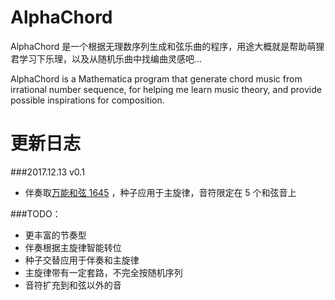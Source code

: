 AlphaChord
======

AlphaChord 是一个根据无理数序列生成和弦乐曲的程序，用途大概就是帮助萌狸君学习下乐理，以及从随机乐曲中找编曲灵感吧…

AlphaChord is a Mathematica program that generate chord music from irrational number sequence, for helping me learn music theory, and provide possible inspirations for composition.



更新日志
======

###2017.12.13 v0.1

- 伴奏取[万能和弦 1645](https://www.bilibili.com/video/av17160192/) ，种子应用于主旋律，音符限定在 5 个和弦音上

###TODO：

- 更丰富的节奏型
- 伴奏根据主旋律智能转位
- 种子交替应用于伴奏和主旋律
- 主旋律带有一定套路，不完全按随机序列
- 音符扩充到和弦以外的音
